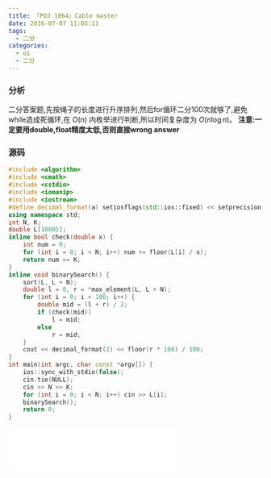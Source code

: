 ```yaml
---
title: 「POJ 1064」Cable master
date: 2016-07-07 11:03:11
tags:
  - 二分
categories: 
  - oi
  - 二分
---
```

### 分析
二分答案题,先按绳子的长度进行升序排列,然后for循环二分100次就够了,避免while造成死循环,在 $O(n)$ 内枚举进行判断,所以时间复杂度为 $O(n \log n)$。
**注意:一定要用double,float精度太低,否则直接wrong answer**
<!-- more -->
### 源码
``` cpp
#include <algorithm>
#include <cmath>
#include <cstdio>
#include <iomanip>
#include <iostream>
#define decimal_format(a) setiosflags(std::ios::fixed) << setprecision(a)
using namespace std;
int N, K;
double L[10005];
inline bool check(double x) {
    int num = 0;
    for (int i = 0; i < N; i++) num += floor(L[i] / x);
    return num >= K;
}
inline void binarySearch() {
    sort(L, L + N);
    double l = 0, r = *max_element(L, L + N);
    for (int i = 0; i < 100; i++) {
        double mid = (l + r) / 2;
        if (check(mid))
            l = mid;
        else
            r = mid;
    }
    cout << decimal_format(2) << floor(r * 100) / 100;
}
int main(int argc, char const *argv[]) {
    ios::sync_with_stdio(false);
    cin.tie(NULL);
    cin >> N >> K;
    for (int i = 0; i < N; i++) cin >> L[i];
    binarySearch();
    return 0;
}
```
<iframe frameborder="no" border="0" marginwidth="0" marginheight="0" width=330 height=86 src="//music.163.com/outchain/player?type=2&id=748422&auto=1&height=66"></iframe>
